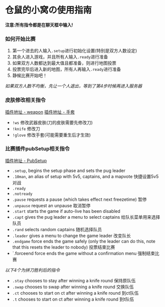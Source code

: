 # 仓鼠的小窝の使用指南

**注意:所有指令都是在聊天框中输入!**

### 如何开始比赛
1. 第一个进去的人输入`.setup`进行初始化设置(特别是双方人数设定)
2. 其余人进入游戏，并且所有人输入`.ready`进行准备
3. 如果双方人数都达到最大值且都准备，则进行地图投票
4. 投票完毕后进入新的地图，所有人再输入`.ready`进行准备
5. 静候比赛开始吧！

*如果双方人数不均衡，先让一个人退出，等到了第4步时候再进入服务器*


### 皮肤修改相关指令
[插件地址 - weapon](https://github.com/kgns/weapons/tree/v1.7.1)
[插件地址 - 手套](https://github.com/kgns/gloves)
- `!ws`     修改武器皮肤(刀的皮肤需要先修改刀)
- `!knife`  修改刀
- `!glove`  修改手套(可能需要重生后才生效)

### 比赛插件pubSetup相关指令
[插件地址 - PubSetup](https://github.com/splewis/csgo-pug-setup)
- `.setup`, begins the setup phase and sets the pug leader
- `.10man`, an alias of setup with 5v5, captains, and a mapvote   快捷设置5v5对战
- `.ready`
- `.notready`
- `.pause` requests a pause (which takes effect next freezetime)  暂停
- `.unpause` request an unpause                                   取消暂停
- `.start` starts the game if auto-live has been disabled
- `.capt` gives the pug leader a menu to select captains          给队长菜单用来选择队员
- `.rand` selects random captains                                 随机选择队员
- `.leader` gives a menu to change the game leader                改变队长
- `.endgame` force ends the game safely (only the leader can do this, note that this resets the leader to nobody) 投票结束比赛
- `.forceend force ends the game without a confirmation menu 强制结束比赛
  
*以下4个为拼刀胜利后的指令*
- `.stay` chooses to stay after winning a knife round         保持原队伍
- `.swap` chooses to swap after winning a knife round         交换队伍
- `.ct` chooses to start on ct after winning a knife round    到ct队伍
- `.t` chooses to start on ct after winning a knife round     到t队伍

